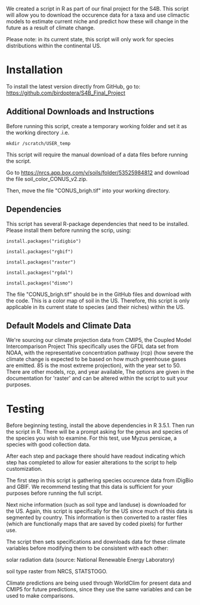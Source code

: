 We created a script in R as part of our final project for the S4B.
This script will allow you to download the occurence data for a taxa
and use climactic models to estimate current niche and predict how these will change in the future as a result of climate change. 

Please note: in its current state, this script will only work for species distributions within the continental US.

# Installation

To install the latest version directly from GitHub, go to:
<https://github.com/birdoptera/S4B_Final_Project>

## Additional Downloads and Instructions

Before running this script, create a temporary working folder and set it as the working directory .i.e. 

`mkdir /scratch/USER_temp` 

This script will require the manual download of a data files before running the script.

Go to <https://nrcs.app.box.com/v/soils/folder/53525984812> and download the file soil_color_CONUS_v2.zip. 

Then, move the file "CONUS_brigh.tif" into your working directory.


## Dependencies
This script has several R-package dependencies that need to be installed. Please install them before running the scrip, using:

```
install.packages("ridigbio")

install.packages("rgbif")

install.packages("raster")

install.packages("rgdal")

install.packages("dismo")
```


The file "CONUS_brigh.tif" should be in the GitHub files and download with the code. This is a color map of soil in the US. 
Therefore, this script is only applicable in its current state to species (and their niches) within the US.

## Default Models and Climate Data

We're sourcing our climate projection data from CMIP5, the Coupled Model Intercomparison Project
This specifically uses the GFDL data set from NOAA, with the representative concentration pathway (rcp) (how
severe the climate change is expected to be based on how much greenhouse gases are emitted.
85 is the most extreme projection), with the year set to 50. There are other models, rcp, and year available,
The options are given in the documentation for 'raster' and can be altered within the script to suit your purposes.


# Testing

Before beginning testing, install the above dependencies in R 3.5.1. Then run the script in R. There will be a prompt
asking for the genus and species of the species you wish to examine. For this test, use Myzus persicae, a species with 
good collection data.

After each step and package there should have readout indicating which step has completed to allow for easier alterations 
to the script to help customization.

The first step in this script is gathering species occurence data from iDigBio and GBIF. We recommend testing that this data
is sufficient for your purposes before running the full script.

Next niche information (such as soil type and landuse) is downloaded for the US. Again, this script is specifically for the US 
since much of this data is segmented by country. This information is then converted to a raster files (which are functionally maps
that are saved by coded pixels) for further use.

The script then sets specifications and downloads data for these climate variables before modifying them to be consistent
with each other:

solar radiation data (source: National Renewable Energy Laboratory)

soil type raster from NRCS, STATSTOGO.

Climate predictions are being used through WorldClim for present data and CMIP5 for future predictions,
since they use the same variables and can be used to make comparisons.


